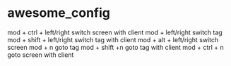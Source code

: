 awesome_config
==============

mod + ctrl + left/right   switch screen with client
mod + left/right   switch tag
mod + shift + left/right   switch tag with client
mod + alt + left/right   switch screen
mod + n   goto tag
mod + shift +n   goto tag with client
mod + ctrl + n   goto screen with client

